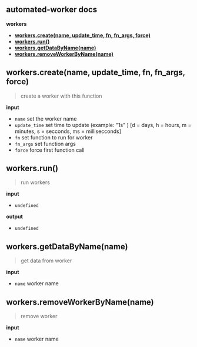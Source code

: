 ## automated-worker docs

**workers**
+ **[workers.create(name, update_time, fn, fn_args, force)](#workerscreatename-update_time-fn-fn_args-force)**
+ **[workers.run()](#workersrun)**
+ **[workers.getDataByName(name)](#workersgetdatabynamename)**
+ **[workers.removeWorkerByName(name)](#workersremoveworkerbynamename)**


## workers.create(name, update_time, fn, fn_args, force)
> create a worker with this function

**input**
+ `name`        set the worker name
+ `update_time` set time to update (example: "1s" ) [d = days, h = hours, m = minutes, s = secconds, ms = millisecconds]
+ `fn`          set function to run for worker
+ `fn_args`     set function args
+ `force`       force first function call


## workers.run()
> run workers

**input**
+ `undefined`

**output**
+ `undefined`


## workers.getDataByName(name)
> get data from worker

**input**
+ `name`        worker name


## workers.removeWorkerByName(name)
> remove worker

**input**
+ `name`        worker name